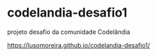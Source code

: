 # codelandia-desafio1
projeto desafio da comunidade Codelândia


https://lusomoreira.github.io/codelandia-desafio1/
